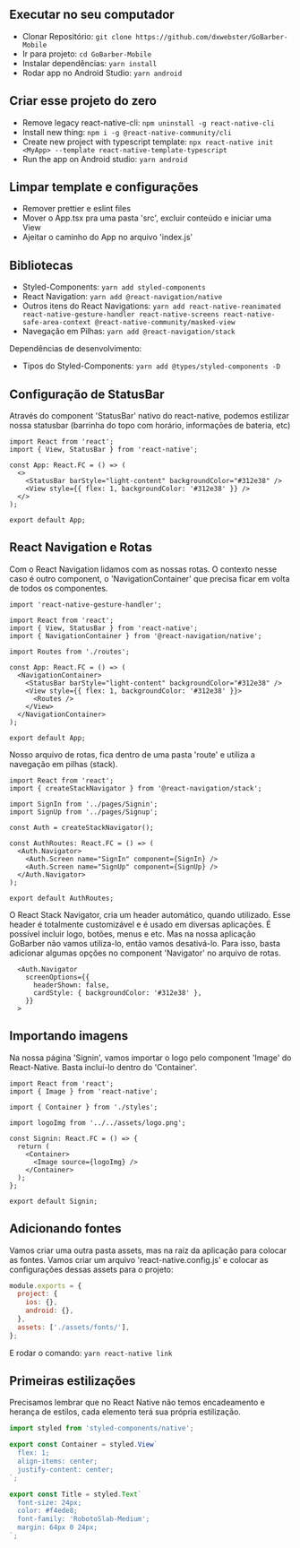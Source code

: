 ## Executar no seu computador

- Clonar Repositório: `git clone https://github.com/dxwebster/GoBarber-Mobile`
- Ir para projeto: `cd GoBarber-Mobile`
- Instalar dependências: `yarn install`
- Rodar app no Android Studio: `yarn android`

## Criar esse projeto do zero

- Remove legacy react-native-cli: `npm uninstall -g react-native-cli`
- Install new thing: `npm i -g @react-native-community/cli`
- Create new project with typescript template: `npx react-native init <MyApp> --template react-native-template-typescript`
- Run the app on Android studio: `yarn android`

## Limpar template e configurações

- Remover prettier e eslint files
- Mover o App.tsx pra uma pasta 'src', excluir conteúdo e iniciar uma View
- Ajeitar o caminho do App no arquivo 'index.js'

## Bibliotecas

- Styled-Components: `yarn add styled-components`
- React Navigation: `yarn add @react-navigation/native`
- Outros itens do React Navigations: `yarn add react-native-reanimated react-native-gesture-handler react-native-screens react-native-safe-area-context @react-native-community/masked-view`
- Navegação em Pilhas: `yarn add @react-navigation/stack`

Dependências de desenvolvimento:

- Tipos do Styled-Components: `yarn add @types/styled-components -D`

## Configuração de StatusBar

Através do component 'StatusBar' nativo do react-native, podemos estilizar nossa statusbar (barrinha do topo com horário, informações de bateria, etc)

```tsx
import React from 'react';
import { View, StatusBar } from 'react-native';

const App: React.FC = () => (
  <>
    <StatusBar barStyle="light-content" backgroundColor="#312e38" />
    <View style={{ flex: 1, backgroundColor: '#312e38' }} />
  </>
);

export default App;
```

## React Navigation e Rotas

Com o React Navigation lidamos com as nossas rotas. O contexto nesse caso é outro component, o 'NavigationContainer' que precisa ficar em volta de todos os componentes.

```tsx
import 'react-native-gesture-handler';

import React from 'react';
import { View, StatusBar } from 'react-native';
import { NavigationContainer } from '@react-navigation/native';

import Routes from './routes';

const App: React.FC = () => (
  <NavigationContainer>
    <StatusBar barStyle="light-content" backgroundColor="#312e38" />
    <View style={{ flex: 1, backgroundColor: '#312e38' }}>
      <Routes />
    </View>
  </NavigationContainer>
);

export default App;
```

Nosso arquivo de rotas, fica dentro de uma pasta 'route' e utiliza a navegação em pilhas (stack).

```tsx
import React from 'react';
import { createStackNavigator } from '@react-navigation/stack';

import SignIn from '../pages/Signin';
import SignUp from '../pages/Signup';

const Auth = createStackNavigator();

const AuthRoutes: React.FC = () => (
  <Auth.Navigator>
    <Auth.Screen name="SignIn" component={SignIn} />
    <Auth.Screen name="SignUp" component={SignUp} />
  </Auth.Navigator>
);

export default AuthRoutes;
```

O React Stack Navigator, cria um header automático, quando utilizado. Esse header é totalmente customizável e é usado em diversas aplicações. É possível incluir logo, botões, menus e etc. Mas na nossa aplicação GoBarber não vamos utiliza-lo, então vamos desativá-lo. Para isso, basta adicionar algumas opções no component 'Navigator' no arquivo de rotas.

```tsx
  <Auth.Navigator
    screenOptions={{
      headerShown: false,
      cardStyle: { backgroundColor: '#312e38' },
    }}
  >
```

## Importando imagens

Na nossa página 'Signin', vamos importar o logo pelo component 'Image' do React-Native. Basta incluí-lo dentro do 'Container'.

```tsx
import React from 'react';
import { Image } from 'react-native';

import { Container } from './styles';

import logoImg from '../../assets/logo.png';

const Signin: React.FC = () => {
  return (
    <Container>
      <Image source={logoImg} />
    </Container>
  );
};

export default Signin;
```

## Adicionando fontes

Vamos criar uma outra pasta assets, mas na raíz da aplicação para colocar as fontes. Vamos criar um arquivo 'react-native.config.js' e colocar as configurações dessas assets para o projeto:

```js
module.exports = {
  project: {
    ios: {},
    android: {},
  },
  assets: ['./assets/fonts/'],
};
```

E rodar o comando: `yarn react-native link`

## Primeiras estilizações

Precisamos lembrar que no React Native não temos encadeamento e herança de estilos, cada elemento terá sua própria estilização.

```ts
import styled from 'styled-components/native';

export const Container = styled.View`
  flex: 1;
  align-items: center;
  justify-content: center;
`;

export const Title = styled.Text`
  font-size: 24px;
  color: #f4ede8;
  font-family: 'RobotoSlab-Medium';
  margin: 64px 0 24px;
`;
```
